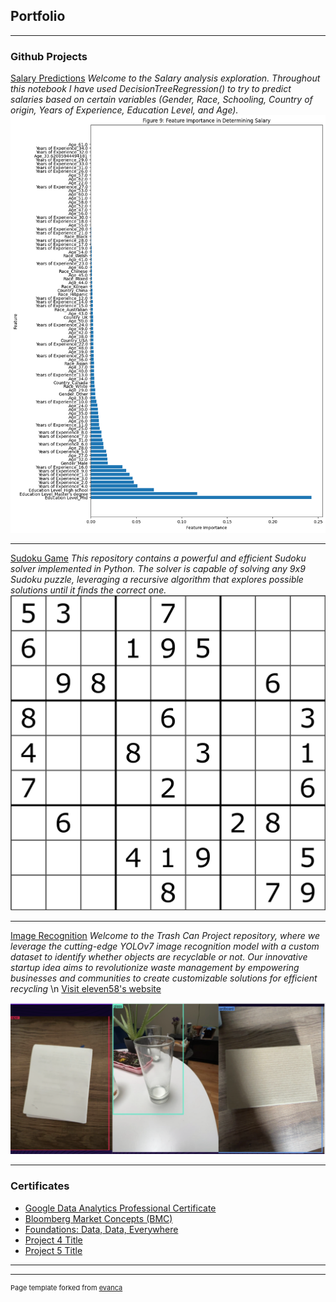 ## Portfolio

---

### Github Projects

[Salary Predictions](https://github.com/frangi2002/salary_prediction/blob/main/Salary.ipynb) 
*Welcome to the Salary analysis exploration. Throughout this notebook I have used DecisionTreeRegression() to try to predict salaries based on certain variables (Gender, Race, Schooling, Country of origin, Years of Experience, Education Level, and Age).*
<img src="images/Figure9.png"/>

---
[Sudoku Game](https://github.com/frangi2002/Sudoky_Project)
*This repository contains a powerful and efficient Sudoku solver implemented in Python. The solver is capable of solving any 9x9 Sudoku puzzle, leveraging a recursive algorithm that explores possible solutions until it finds the correct one.*
<img src="images/Sudokupic.png"/>

---
[Image Recognition](https://github.com/frangi2002/YOLOv7-eleven58)
*Welcome to the Trash Can Project repository, where we leverage the cutting-edge YOLOv7 image recognition model with a custom dataset to identify whether objects are recyclable or not. Our innovative startup idea aims to revolutionize waste management by empowering businesses and communities to create customizable solutions for efficient recycling* \n 
<a href="https://www.eleven58.tech/">Visit eleven58's website</a>

<img src="images/yolov7_pic.png"/>

---

### Certificates

- [Google Data Analytics Professional Certificate](https://coursera.org/share/8df420be487bd770b504246909a4db2a)
- [Bloomberg Market Concepts (BMC)](https://portal.bloombergforeducation.com/certificates/T3iyLkvYXnwrbuJgLx11JuVk)
- [Foundations: Data, Data, Everywhere](https://coursera.org/share/2e72dab851b91555c09876ddbf0cefb2)
- [Project 4 Title](http://example.com/)
- [Project 5 Title](http://example.com/)

---




---
<p style="font-size:11px">Page template forked from <a href="https://github.com/evanca/quick-portfolio">evanca</a></p>
<!-- Remove above link if you don't want to attibute -->
